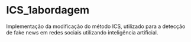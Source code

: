 # ICS_1abordagem
Implementação da modificação do método ICS, utilizado para a detecção de fake news em redes sociais utilizando inteligência artificial.
